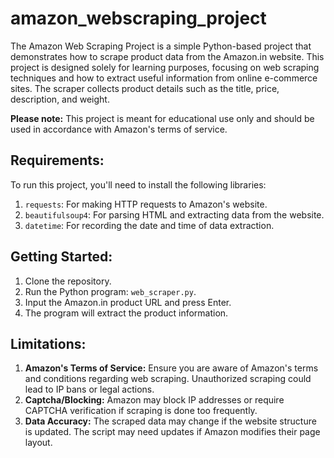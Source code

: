 # amazon_webscraping_project

The Amazon Web Scraping Project is a simple Python-based project that demonstrates how to scrape product data from the Amazon.in website. This project is designed solely for learning purposes, focusing on web scraping techniques and how to extract useful information from online e-commerce sites. The scraper collects product details such as the title, price, description, and weight.

**Please note:** This project is meant for educational use only and should be used in accordance with Amazon's terms of service.

## Requirements:
To run this project, you'll need to install the following libraries:
1. `requests`: For making HTTP requests to Amazon's website.
2. `beautifulsoup4`: For parsing HTML and extracting data from the website.
3. `datetime`: For recording the date and time of data extraction.

## Getting Started:
1. Clone the repository.
2. Run the Python program: `web_scraper.py`.
3. Input the Amazon.in product URL and press Enter.
4. The program will extract the product information.

## Limitations:
1. **Amazon's Terms of Service:** Ensure you are aware of Amazon's terms and conditions regarding web scraping. Unauthorized scraping could lead to IP bans or legal actions.
2. **Captcha/Blocking:** Amazon may block IP addresses or require CAPTCHA verification if scraping is done too frequently.
3. **Data Accuracy:** The scraped data may change if the website structure is updated. The script may need updates if Amazon modifies their page layout.